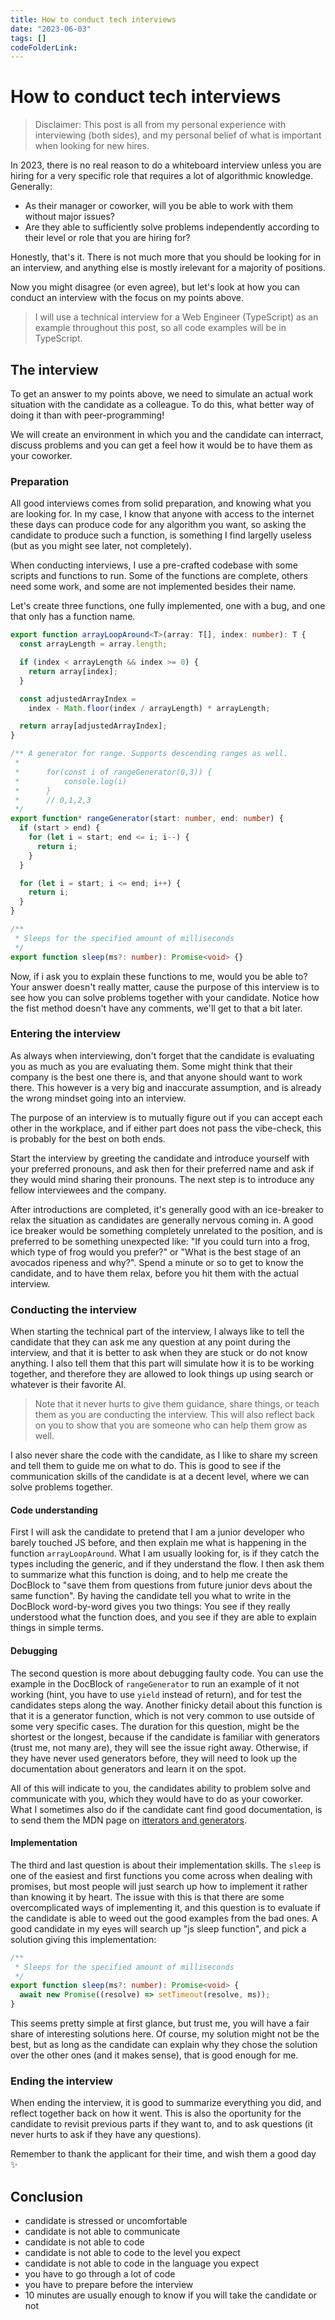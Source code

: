 ```yaml
---
title: How to conduct tech interviews
date: "2023-06-03"
tags: []
codeFolderLink:
---
```


# How to conduct tech interviews

> Disclaimer: This post is all from my personal experience with interviewing (both sides), and my personal belief of what is important when looking for new hires.

In 2023, there is no real reason to do a whiteboard interview unless you are hiring for a very specific role that requires a lot of algorithmic knowledge. Generally:

- As their manager or coworker, will you be able to work with them without major issues?
- Are they able to sufficiently solve problems independently according to their level or role that you are hiring for?

Honestly, that's it. There is not much more that you should be looking for in an interview, and anything else is mostly irelevant for a majority of positions.

Now you might disagree (or even agree), but let's look at how you can conduct an interview with the focus on my points above.

> I will use a technical interview for a Web Engineer (TypeScript) as an example throughout this post, so all code examples will be in TypeScript.

## The interview

To get an answer to my points above, we need to simulate an actual work situation with the candidate as a colleague. To do this, what better way of doing it than with peer-programming!

We will create an environment in which you and the candidate can interract, discuss problems and you can get a feel how it would be to have them as your coworker.

### Preparation

All good interviews comes from solid preparation, and knowing what you are looking for. In my case, I know that anyone with access to the internet these days can produce code for any algorithm you want, so asking the candidate to produce such a function, is something I find largelly useless (but as you might see later, not completely).

When conducting interviews, I use a pre-crafted codebase with some scripts and functions to run. Some of the functions are complete, others need some work, and some are not implemented besides their name.

Let's create three functions, one fully implemented, one with a bug, and one that only has a function name.

```ts
export function arrayLoopAround<T>(array: T[], index: number): T {
  const arrayLength = array.length;

  if (index < arrayLength && index >= 0) {
    return array[index];
  }

  const adjustedArrayIndex =
    index - Math.floor(index / arrayLength) * arrayLength;

  return array[adjustedArrayIndex];
}

/** A generator for range. Supports descending ranges as well.
 *
 *      for(const i of rangeGenerator(0,3)) {
 *          console.log(i)
 *      }
 *      // 0,1,2,3
 */
export function* rangeGenerator(start: number, end: number) {
  if (start > end) {
    for (let i = start; end <= i; i--) {
      return i;
    }
  }

  for (let i = start; i <= end; i++) {
    return i;
  }
}

/**
 * Sleeps for the specified amount of milliseconds
 */
export function sleep(ms?: number): Promise<void> {}
```

Now, if i ask you to explain these functions to me, would you be able to? Your answer doesn't really matter, cause the purpose of this interview is to see how you can solve problems together with your candidate. Notice how the fist method doesn't have any comments, we'll get to that a bit later.

### Entering the interview

As always when interviewing, don't forget that the candidate is evaluating you as much as you are evaluating them. Some might think that their company is the best one there is, and that anyone should want to work there. This however is a very big and inaccurate assumption, and is already the wrong mindset going into an interview.

The purpose of an interview is to mutually figure out if you can accept each other in the workplace, and if either part does not pass the vibe-check, this is probably for the best on both ends.

Start the interview by greeting the candidate and introduce yourself with your preferred pronouns, and ask then for their preferred name and ask if they would mind sharing their pronouns. The next step is to introduce any fellow interviewees and the company.

After introductions are completed, it's generally good with an ice-breaker to relax the situation as candidates are generally nervous coming in. A good ice breaker would be something completely unrelated to the position, and is preferred to be something unexpected like: "If you could turn into a frog, which type of frog would you prefer?" or "What is the best stage of an avocados ripeness and why?". Spend a minute or so to get to know the candidate, and to have them relax, before you hit them with the actual interview.

### Conducting the interview

When starting the technical part of the interview, I always like to tell the candidate that they can ask me any question at any point during the interview, and that it is better to ask when they are stuck or do not know anything. I also tell them that this part will simulate how it is to be working together, and therefore they are allowed to look things up using search or whatever is their favorite AI.

> Note that it never hurts to give them guidance, share things, or teach them as you are conducting the interview. This will also reflect back on you to show that you are someone who can help them grow as well.

I also never share the code with the candidate, as I like to share my screen and tell them to guide me on what to do. This is good to see if the communication skills of the candidate is at a decent level, where we can solve problems together.

#### Code understanding

First I will ask the candidate to pretend that I am a junior developer who barely touched JS before, and then explain me what is happening in the function `arrayLoopAround`. What I am usually looking for, is if they catch the types including the generic, and if they understand the flow. I then ask them to summarize what this function is doing, and to help me create the DocBlock to "save them from questions from future junior devs about the same function". By having the candidate tell you what to write in the DocBlock word-by-word gives you two things: You see if they really understood what the function does, and you see if they are able to explain things in simple terms.

#### Debugging

The second question is more about debugging faulty code. You can use the example in the DocBlock of `rangeGenerator` to run an example of it not working (hint, you have to use `yield` instead of return), and for test the candidates steps along the way. Another finicky detail about this function is that it is a generator function, which is not very common to use outside of some very specific cases. The duration for this question, might be the shortest or the longest, because if the candidate is familiar with generators (trust me, not many are), they will see the issue right away. Otherwise, if they have never used generators before, they will need to look up the documentation about generators and learn it on the spot.

All of this will indicate to you, the candidates ability to problem solve and communicate with you, which they would have to do as your coworker. What I sometimes also do if the candidate cant find good documentation, is to send them the MDN page on [itterators and generators](https://developer.mozilla.org/en-US/docs/Web/JavaScript/Guide/Iterators_and_Generators).

#### Implementation

The third and last question is about their implementation skills. The `sleep` is one of the easiest and first functions you come across when dealing with promises, but most people will just search up how to implement it rather than knowing it by heart. The issue with this is that there are some overcomplicated ways of implementing it, and this question is to evaluate if the candidate is able to weed out the good examples from the bad ones. A good candidate in my eyes will search up "js sleep function", and pick a solution giving this implementation:

```ts
/**
 * Sleeps for the specified amount of milliseconds
 */
export function sleep(ms?: number): Promise<void> {
  await new Promise((resolve) => setTimeout(resolve, ms));
}
```

This seems pretty simple at first glance, but trust me, you will have a fair share of interesting solutions here. Of course, my solution might not be the best, but as long as the candidate can explain why they chose the solution over the other ones (and it makes sense), that is good enough for me.

### Ending the interview

When ending the interview, it is good to summarize everything you did, and reflect together back on how it went. This is also the oportunity for the candidate to revisit previous parts if they want to, and to ask questions (it never hurts to ask if they have any questions). 

Remember to thank the applicant for their time, and wish them a good day ✨

## Conclusion

- candidate is stressed or uncomfortable
- candidate is not able to communicate
- candidate is not able to code
- candidate is not able to code to the level you expect
- candidate is not able to code in the language you expect
- you have to go through a lot of code
- you have to prepare before the interview
- 10 minutes are usually enough to know if you will take the candidate or not

